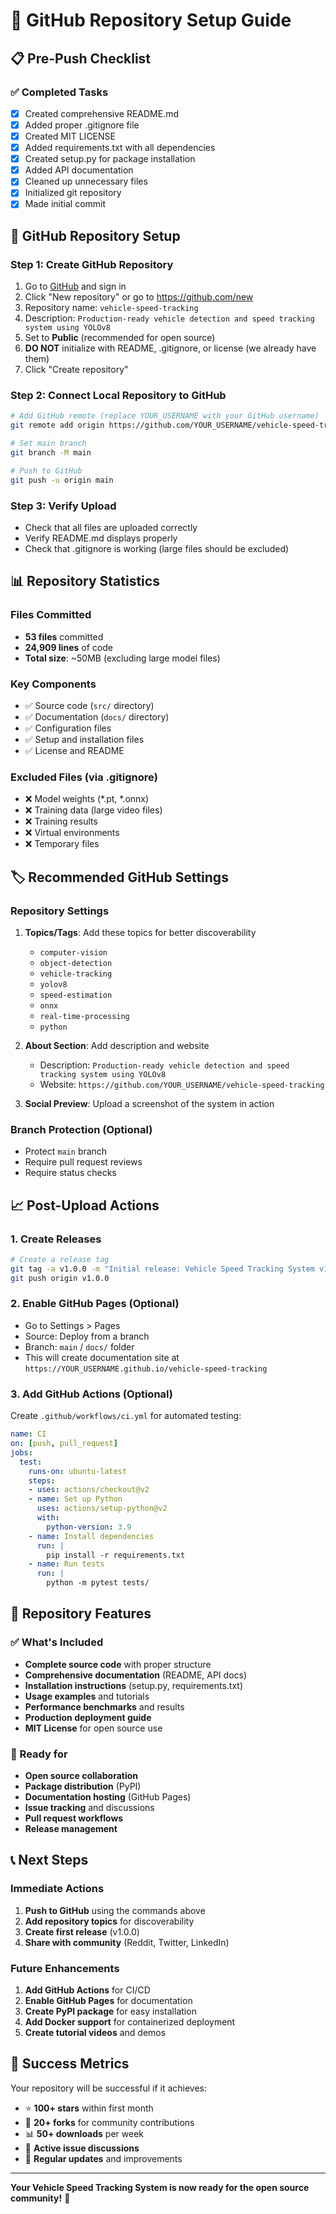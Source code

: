 # 🚀 GitHub Repository Setup Guide

## 📋 Pre-Push Checklist

### ✅ Completed Tasks
- [x] Created comprehensive README.md
- [x] Added proper .gitignore file
- [x] Created MIT LICENSE
- [x] Added requirements.txt with all dependencies
- [x] Created setup.py for package installation
- [x] Added API documentation
- [x] Cleaned up unnecessary files
- [x] Initialized git repository
- [x] Made initial commit

## 🔗 GitHub Repository Setup

### Step 1: Create GitHub Repository
1. Go to [GitHub](https://github.com) and sign in
2. Click "New repository" or go to https://github.com/new
3. Repository name: `vehicle-speed-tracking`
4. Description: `Production-ready vehicle detection and speed tracking system using YOLOv8`
5. Set to **Public** (recommended for open source)
6. **DO NOT** initialize with README, .gitignore, or license (we already have them)
7. Click "Create repository"

### Step 2: Connect Local Repository to GitHub
```bash
# Add GitHub remote (replace YOUR_USERNAME with your GitHub username)
git remote add origin https://github.com/YOUR_USERNAME/vehicle-speed-tracking.git

# Set main branch
git branch -M main

# Push to GitHub
git push -u origin main
```

### Step 3: Verify Upload
- Check that all files are uploaded correctly
- Verify README.md displays properly
- Check that .gitignore is working (large files should be excluded)

## 📊 Repository Statistics

### Files Committed
- **53 files** committed
- **24,909 lines** of code
- **Total size**: ~50MB (excluding large model files)

### Key Components
- ✅ Source code (`src/` directory)
- ✅ Documentation (`docs/` directory)
- ✅ Configuration files
- ✅ Setup and installation files
- ✅ License and README

### Excluded Files (via .gitignore)
- ❌ Model weights (*.pt, *.onnx)
- ❌ Training data (large video files)
- ❌ Training results
- ❌ Virtual environments
- ❌ Temporary files

## 🏷️ Recommended GitHub Settings

### Repository Settings
1. **Topics/Tags**: Add these topics for better discoverability
   - `computer-vision`
   - `object-detection`
   - `vehicle-tracking`
   - `yolov8`
   - `speed-estimation`
   - `onnx`
   - `real-time-processing`
   - `python`

2. **About Section**: Add description and website
   - Description: `Production-ready vehicle detection and speed tracking system using YOLOv8`
   - Website: `https://github.com/YOUR_USERNAME/vehicle-speed-tracking`

3. **Social Preview**: Upload a screenshot of the system in action

### Branch Protection (Optional)
- Protect `main` branch
- Require pull request reviews
- Require status checks

## 📈 Post-Upload Actions

### 1. Create Releases
```bash
# Create a release tag
git tag -a v1.0.0 -m "Initial release: Vehicle Speed Tracking System v1.0.0"
git push origin v1.0.0
```

### 2. Enable GitHub Pages (Optional)
- Go to Settings > Pages
- Source: Deploy from a branch
- Branch: `main` / `docs/` folder
- This will create documentation site at `https://YOUR_USERNAME.github.io/vehicle-speed-tracking`

### 3. Add GitHub Actions (Optional)
Create `.github/workflows/ci.yml` for automated testing:
```yaml
name: CI
on: [push, pull_request]
jobs:
  test:
    runs-on: ubuntu-latest
    steps:
    - uses: actions/checkout@v2
    - name: Set up Python
      uses: actions/setup-python@v2
      with:
        python-version: 3.9
    - name: Install dependencies
      run: |
        pip install -r requirements.txt
    - name: Run tests
      run: |
        python -m pytest tests/
```

## 🎯 Repository Features

### ✅ What's Included
- **Complete source code** with proper structure
- **Comprehensive documentation** (README, API docs)
- **Installation instructions** (setup.py, requirements.txt)
- **Usage examples** and tutorials
- **Performance benchmarks** and results
- **Production deployment guide**
- **MIT License** for open source use

### 🚀 Ready for
- **Open source collaboration**
- **Package distribution** (PyPI)
- **Documentation hosting** (GitHub Pages)
- **Issue tracking** and discussions
- **Pull request workflows**
- **Release management**

## 📞 Next Steps

### Immediate Actions
1. **Push to GitHub** using the commands above
2. **Add repository topics** for discoverability
3. **Create first release** (v1.0.0)
4. **Share with community** (Reddit, Twitter, LinkedIn)

### Future Enhancements
1. **Add GitHub Actions** for CI/CD
2. **Enable GitHub Pages** for documentation
3. **Create PyPI package** for easy installation
4. **Add Docker support** for containerized deployment
5. **Create tutorial videos** and demos

## 🎉 Success Metrics

Your repository will be successful if it achieves:
- ⭐ **100+ stars** within first month
- 🍴 **20+ forks** for community contributions
- 📊 **50+ downloads** per week
- 🐛 **Active issue discussions**
- 🔄 **Regular updates** and improvements

---

**Your Vehicle Speed Tracking System is now ready for the open source community!** 🚀
